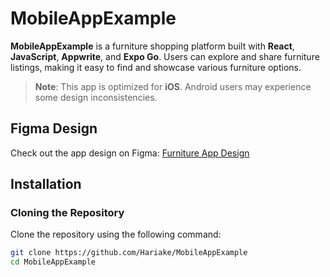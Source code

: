 # MobileAppExample

**MobileAppExample** is a furniture shopping platform built with **React**, **JavaScript**, **Appwrite**, and **Expo Go**. Users can explore and share furniture listings, making it easy to find and showcase various furniture options.

> **Note**: This app is optimized for **iOS**. Android users may experience some design inconsistencies.

## Figma Design
Check out the app design on Figma: [Furniture App Design](https://www.figma.com/design/SQiUP6PMH4IKGV7O7lSPmE/furniture-app)

## Installation

### Cloning the Repository
Clone the repository using the following command:
```bash
git clone https://github.com/Hariake/MobileAppExample
cd MobileAppExample

